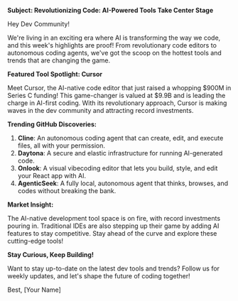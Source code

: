**Subject: Revolutionizing Code: AI-Powered Tools Take Center Stage**

Hey Dev Community!

We're living in an exciting era where AI is transforming the way we code, and this week's highlights are proof! From revolutionary code editors to autonomous coding agents, we've got the scoop on the hottest tools and trends that are changing the game.

**Featured Tool Spotlight: Cursor**

Meet Cursor, the AI-native code editor that just raised a whopping $900M in Series C funding! This game-changer is valued at $9.9B and is leading the charge in AI-first coding. With its revolutionary approach, Cursor is making waves in the dev community and attracting record investments.

**Trending GitHub Discoveries:**

1. **Cline**: An autonomous coding agent that can create, edit, and execute files, all with your permission.
2. **Daytona**: A secure and elastic infrastructure for running AI-generated code.
3. **Onlook**: A visual vibecoding editor that lets you build, style, and edit your React app with AI.
4. **AgenticSeek**: A fully local, autonomous agent that thinks, browses, and codes without breaking the bank.

**Market Insight:**

The AI-native development tool space is on fire, with record investments pouring in. Traditional IDEs are also stepping up their game by adding AI features to stay competitive. Stay ahead of the curve and explore these cutting-edge tools!

**Stay Curious, Keep Building!**

Want to stay up-to-date on the latest dev tools and trends? Follow us for weekly updates, and let's shape the future of coding together!

Best, [Your Name]